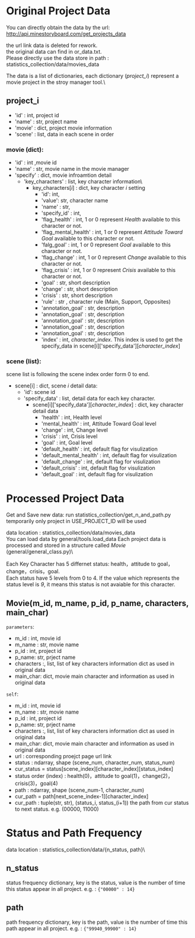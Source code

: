 # Original Project Data
You can directly obtain the data by the url:  http://api.minestoryboard.com/get_projects_data

the url link data is deleted for rework.\
the original data can find in or_data.txt.\
Please directly use the data store in path : statistics_collection/data/movies_data

The data is a list of dictionaries, each dictionary (*project_i*) represent a movie project in the stroy manager tool.\

## project_i
- 'id' : int, project id
- 'name' : str, project name
- 'movie' : dict, project movie information
- 'scene' : list, data in each scene in order

### movie (dict):
- 'id' : int ,movie id
- 'name' : str, movie name in the movie manager
- 'specify' : dict, movie infroamtion detail
  - 'key_characters' : list, key character information\
    - key_characters[*i*] : dict, key character *i* setting
      - 'id': int, 
      - 'value': str, character name
      - 'name' : str, 
      - 'specify_id' : int, 
      - 'flag_health' : int, 1 or 0 represent *Health* available to this character or not.
      - 'flag_mental_health' : int, 1 or 0 represent *Attitude Toward Goal* available to this character or not.
      - 'falg_goal' : int, 1 or 0 represent *Goal* available to this character or not.
      - 'flag_change' : int, 1 or 0 represent *Change* available to this character or not.
      - 'flag_crisis' : int, 1 or 0 represent *Crisis* available to this character or not.
      - 'goal' : str, short description 
      - 'change' : str, short description 
      - 'crisis' : str, short description
      - 'rule' : str , character rule (Main, Support, Opposites)
      - 'annotation_goal' : str, description  
      - 'annotation_goal' : str, description 
      - 'annotation_goal' : str, description 
      - 'annotation_goal' : str, description 
      - 'annotation_goal' : str, description 
      - 'index' : int, *character_index*. This index is used to get the specify_data in scene[i]['specify_data'][*character_index*]
### scene (list):
  scene list is following the scene index order form 0 to end.
  - scene[i] : dict, scene *i* detail data:
    - 'id': scene id 
    - 'specify_data' : list, detail data for each key character.
      - scene[i]['specify_data'][*character_index*] : dict, key character detail data
        - 'health' : int, Health level
        - 'mental_health' : int, Attitude Toward Goal level
        - 'change' : int, Change level
        - 'crisis' : int, Crisis level
        - 'goal' : int, Goal level
        - 'default_health' : int, default flag  for visulization 
        - 'default_mental_health' : int, default flag  for visulization 
        - 'default_change' : int, default flag  for visulization 
        - 'default_crisis' : int, default flag  for visulization 
        - 'default_goal' : int, default flag  for visulization 
      
      
# Processed Project Data
Get and Save new data: run statistics_collection/get_n_and_path.py \
temporarily only project in USE_PROJECT_ID will be used

data location : statistics_collection/data/movies_data\
You can load data by general/tools.load_data
Each project data is processed and stored in a structure called *Movie* (general/general_class.py)\

Each Key Character has 5 differnet status: health，attitude to goal，change，crisis，goal.\
Each status have 5 levels from 0 to 4. If the value which represents the status level is *9*, it means this status is not avaiable for this character.

## Movie(m_id, m_name, p_id, p_name, characters, main_char)
`parameters`:
 - m_id : int, movie id
 - m_name : str, movie name
 - p_id : int, project id
 - p_name: str, prject name
 - characters :, list, list of key characters information dict as used in original data
 - main_char: dict, movie main character and information as used in original data
 
 `self`:
 - m_id : int, movie id
 - m_name : str, movie name
 - p_id : int, project id
 - p_name: str, prject name
 - characters :, list, list of key characters information dict as used in original data
 - main_char: dict, movie main character and information as used in original data
 - url : corresponding proejct page url link
 - status : ndarray, shape (scene_num, character_num, status_num)
  - cur_status = status[scene_index][character_index][status_index]
  - status order (index) : health(0)，attitude to goal(1)，change(2)，crisis(3)，goal(4)
 - path : ndarray, shape (scene_num-1, character_num)
  - cur_path = path[next_scene_index-1][character_index]
  - cur_path : tuple(str, str), (status_i, status_(i+1)) the path from cur status to next status. e.g. (00000, 11000) 
 
      
# Status and Path Frequency
data location : statistics_collection/data/{n_status, path}\
  
## n_status
status frequency dictionary, key is the status, value is the number of time this status appear in all project.
e.g. : `{"00000" : 14}`

## path
path frequency dictionary, key is the path, value is the number of time this path appear in all project.
e.g. : `{"99940_99900" : 14}`

  
  
